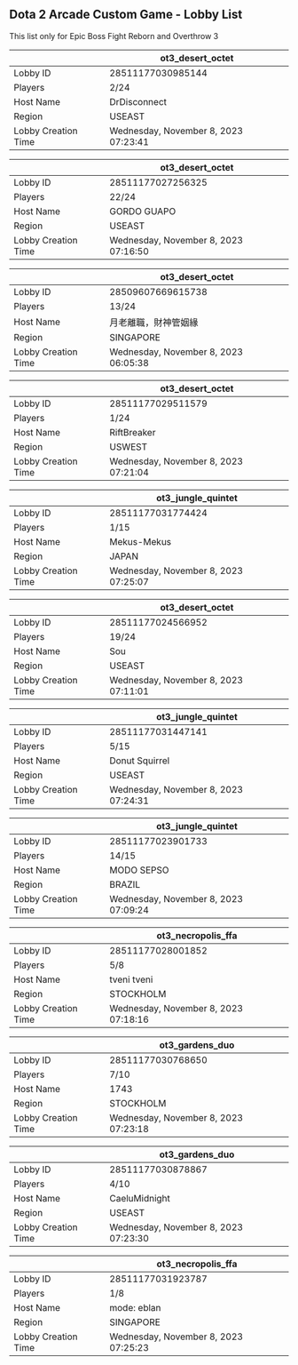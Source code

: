 ## Dota 2 Arcade Custom Game - Lobby List

This list only for Epic Boss Fight Reborn and Overthrow 3

|  | ot3_desert_octet |
| ------ | ------ |
| Lobby ID | 28511177030985144 |
| Players | 2/24 |
| Host Name | DrDisconnect |
| Region | USEAST |
| Lobby Creation Time | Wednesday, November 8, 2023 07:23:41 |


|  | ot3_desert_octet |
| ------ | ------ |
| Lobby ID | 28511177027256325 |
| Players | 22/24 |
| Host Name | GORDO GUAPO |
| Region | USEAST |
| Lobby Creation Time | Wednesday, November 8, 2023 07:16:50 |


|  | ot3_desert_octet |
| ------ | ------ |
| Lobby ID | 28509607669615738 |
| Players | 13/24 |
| Host Name | 月老離職，財神管姻緣 |
| Region | SINGAPORE |
| Lobby Creation Time | Wednesday, November 8, 2023 06:05:38 |


|  | ot3_desert_octet |
| ------ | ------ |
| Lobby ID | 28511177029511579 |
| Players | 1/24 |
| Host Name | RiftBreaker |
| Region | USWEST |
| Lobby Creation Time | Wednesday, November 8, 2023 07:21:04 |


|  | ot3_jungle_quintet |
| ------ | ------ |
| Lobby ID | 28511177031774424 |
| Players | 1/15 |
| Host Name | Mekus-Mekus |
| Region | JAPAN |
| Lobby Creation Time | Wednesday, November 8, 2023 07:25:07 |


|  | ot3_desert_octet |
| ------ | ------ |
| Lobby ID | 28511177024566952 |
| Players | 19/24 |
| Host Name | Sou |
| Region | USEAST |
| Lobby Creation Time | Wednesday, November 8, 2023 07:11:01 |


|  | ot3_jungle_quintet |
| ------ | ------ |
| Lobby ID | 28511177031447141 |
| Players | 5/15 |
| Host Name | Donut Squirrel |
| Region | USEAST |
| Lobby Creation Time | Wednesday, November 8, 2023 07:24:31 |


|  | ot3_jungle_quintet |
| ------ | ------ |
| Lobby ID | 28511177023901733 |
| Players | 14/15 |
| Host Name | MODO SEPSO |
| Region | BRAZIL |
| Lobby Creation Time | Wednesday, November 8, 2023 07:09:24 |


|  | ot3_necropolis_ffa |
| ------ | ------ |
| Lobby ID | 28511177028001852 |
| Players | 5/8 |
| Host Name | tveni tveni |
| Region | STOCKHOLM |
| Lobby Creation Time | Wednesday, November 8, 2023 07:18:16 |


|  | ot3_gardens_duo |
| ------ | ------ |
| Lobby ID | 28511177030768650 |
| Players | 7/10 |
| Host Name | 1743 |
| Region | STOCKHOLM |
| Lobby Creation Time | Wednesday, November 8, 2023 07:23:18 |


|  | ot3_gardens_duo |
| ------ | ------ |
| Lobby ID | 28511177030878867 |
| Players | 4/10 |
| Host Name | CaeluMidnight |
| Region | USEAST |
| Lobby Creation Time | Wednesday, November 8, 2023 07:23:30 |


|  | ot3_necropolis_ffa |
| ------ | ------ |
| Lobby ID | 28511177031923787 |
| Players | 1/8 |
| Host Name | mode: eblan |
| Region | SINGAPORE |
| Lobby Creation Time | Wednesday, November 8, 2023 07:25:23 |


